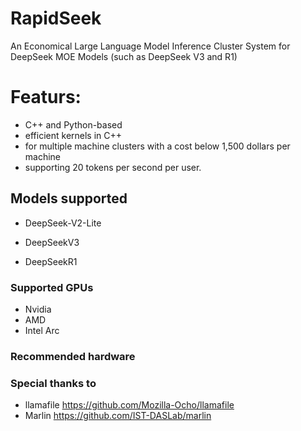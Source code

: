 # RapidSeek
An Economical Large Language Model Inference Cluster System for DeepSeek MOE Models (such as DeepSeek V3 and R1)


# Featurs:

- C++ and Python-based 
- efficient kernels in C++ 
- for multiple machine clusters with a cost below 1,500 dollars per machine
- supporting 20 tokens per second per user.

## Models supported
* DeepSeek-V2-Lite 

* DeepSeekV3

* DeepSeekR1

### Supported  GPUs
- Nvidia
- AMD
- Intel Arc
  
### Recommended hardware


### Special thanks to 

- llamafile https://github.com/Mozilla-Ocho/llamafile
- Marlin  https://github.com/IST-DASLab/marlin
